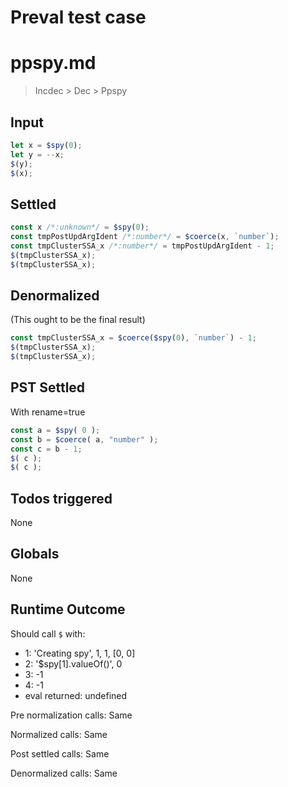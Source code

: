# Preval test case

# ppspy.md

> Incdec > Dec > Ppspy
>
>

## Input

`````js filename=intro
let x = $spy(0);
let y = --x;
$(y);
$(x);
`````


## Settled


`````js filename=intro
const x /*:unknown*/ = $spy(0);
const tmpPostUpdArgIdent /*:number*/ = $coerce(x, `number`);
const tmpClusterSSA_x /*:number*/ = tmpPostUpdArgIdent - 1;
$(tmpClusterSSA_x);
$(tmpClusterSSA_x);
`````


## Denormalized
(This ought to be the final result)

`````js filename=intro
const tmpClusterSSA_x = $coerce($spy(0), `number`) - 1;
$(tmpClusterSSA_x);
$(tmpClusterSSA_x);
`````


## PST Settled
With rename=true

`````js filename=intro
const a = $spy( 0 );
const b = $coerce( a, "number" );
const c = b - 1;
$( c );
$( c );
`````


## Todos triggered


None


## Globals


None


## Runtime Outcome


Should call `$` with:
 - 1: 'Creating spy', 1, 1, [0, 0]
 - 2: '$spy[1].valueOf()', 0
 - 3: -1
 - 4: -1
 - eval returned: undefined

Pre normalization calls: Same

Normalized calls: Same

Post settled calls: Same

Denormalized calls: Same
